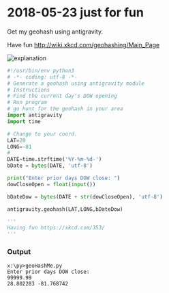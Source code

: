 # 2018-05-23 just for fun

Get my geohash using antigravity.

Have fun http://wiki.xkcd.com/geohashing/Main_Page

![explanation](https://imgs.xkcd.com/comics/python.png)

```python
#!/usr/bin/env python3
# -*- coding: utf-8 -*-
# Generate a geohash using antigravity module
# Instructions
# Find the current day's DOW opening
# Run program
# go hunt for the geohash in your area
import antigravity
import time

# Change to your coord.
LAT=28
LONG=-81
#
DATE=time.strftime('%Y-%m-%d-')
bDate = bytes(DATE, 'utf-8')

print("Enter prior days DOW close: ")
dowCloseOpen = float(input())

bDateDow = bytes(DATE + str(dowCloseOpen), 'utf-8')

antigravity.geohash(LAT,LONG,bDateDow)

'''
Having fun https://xkcd.com/353/
'''
```

### Output

```
x:\py>geoHashMe.py
Enter prior days DOW close:
99999.99
28.802283 -81.768742
```
